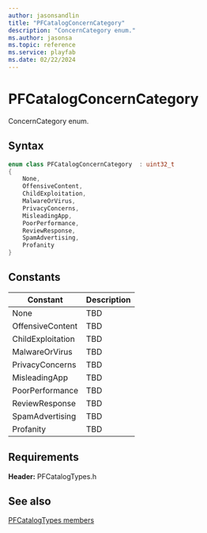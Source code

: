 ```yaml
---
author: jasonsandlin
title: "PFCatalogConcernCategory"
description: "ConcernCategory enum."
ms.author: jasonsa
ms.topic: reference
ms.service: playfab
ms.date: 02/22/2024
---
```


# PFCatalogConcernCategory  

ConcernCategory enum.    

## Syntax  
  
```cpp
enum class PFCatalogConcernCategory  : uint32_t  
{  
    None,  
    OffensiveContent,  
    ChildExploitation,  
    MalwareOrVirus,  
    PrivacyConcerns,  
    MisleadingApp,  
    PoorPerformance,  
    ReviewResponse,  
    SpamAdvertising,  
    Profanity  
}  
```  
  
## Constants  
  
| Constant | Description |
| --- | --- |
| None | TBD   |  
| OffensiveContent | TBD   |  
| ChildExploitation | TBD   |  
| MalwareOrVirus | TBD   |  
| PrivacyConcerns | TBD   |  
| MisleadingApp | TBD   |  
| PoorPerformance | TBD   |  
| ReviewResponse | TBD   |  
| SpamAdvertising | TBD   |  
| Profanity | TBD   |  
  
  
## Requirements  
  
**Header:** PFCatalogTypes.h
  
## See also  
[PFCatalogTypes members](../pfcatalogtypes_members.md)  

  
  

